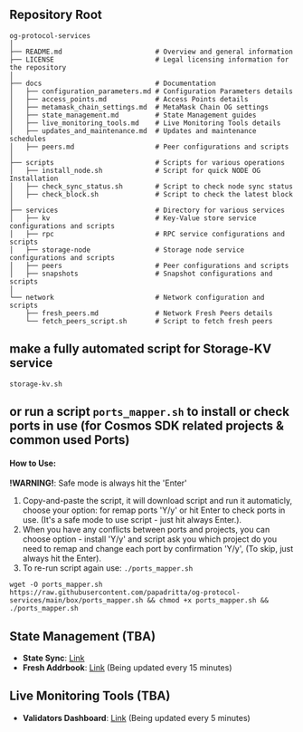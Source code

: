 ## Repository Root
```
og-protocol-services
│
├── README.md                       # Overview and general information
├── LICENSE                         # Legal licensing information for the repository
│
├── docs                            # Documentation
│   ├── configuration_parameters.md # Configuration Parameters details
│   ├── access_points.md            # Access Points details
│   ├── metamask_chain_settings.md  # MetaMask Chain OG settings
│   ├── state_management.md         # State Management guides
│   ├── live_monitoring_tools.md    # Live Monitoring Tools details
│   ├── updates_and_maintenance.md  # Updates and maintenance schedules
│   ├── peers.md                    # Peer configurations and scripts
│
├── scripts                         # Scripts for various operations
│   ├── install_node.sh             # Script for quick NODE OG Installation
│   ├── check_sync_status.sh        # Script to check node sync status
│   ├── check_block.sh              # Script to check the latest block
│
├── services                        # Directory for various services
│   ├── kv                          # Key-Value store service configurations and scripts
│   ├── rpc                         # RPC service configurations and scripts
│   ├── storage-node                # Storage node service configurations and scripts
│   ├── peers                       # Peer configurations and scripts
│   ├── snapshots                   # Snapshot configurations and scripts
│
└── network                         # Network configuration and scripts
    ├── fresh_peers.md              # Network Fresh Peers details
    └── fetch_peers_script.sh       # Script to fetch fresh peers
```
## make a fully automated script for Storage-KV service
```
storage-kv.sh
```
## or run a script `ports_mapper.sh` to install or check ports in use (for Cosmos SDK related projects & common used Ports)

#### How to Use:
**!WARNING!**: Safe mode is always hit the 'Enter'
1. Copy-and-paste the script, it will download script and run it automaticly, choose your option: for remap ports 'Y/y' or hit Enter to check ports in use. (It's a safe mode to use script - just hit always Enter.).
2. When you have any conflicts between ports and projects, you can choose option - install 'Y/y' and script ask you which project do you need to remap and change each port by confirmation 'Y/y', (To skip, just always hit the Enter).
3. To re-run script again use: `./ports_mapper.sh`

```
wget -O ports_mapper.sh https://raw.githubusercontent.com/papadritta/og-protocol-services/main/box/ports_mapper.sh && chmod +x ports_mapper.sh && ./ports_mapper.sh
```

## State Management **(TBA)**
- **State Sync**: [Link](URL)
- **Fresh Addrbook**: [Link](URL) (Being updated every 15 minutes)

## Live Monitoring Tools **(TBA)**
- **Validators Dashboard**: [Link](URL) (Being updated every 5 minutes)

